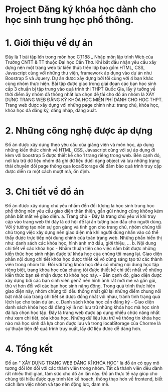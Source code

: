 # Project Đăng ký khóa học dành cho học sinh trung học phổ thông.

# 1. Giới thiệu về dự án
  Đây là 1 bài tập lớn trong môn học CT188 _ Nhập môn lập trình Web của Trường CNTT & TT thuộc Đại học Cần Thơ. Khi bắt đầu nhận yêu cầu xây dựng nên một trang web từ kiến thức trên lớp bao gồm HTML, CSS, Javascript cùng với những thư viện, framework áp dụng vào dự án như Boostrap 5 và Jquery. Dự án được xây dựng bởi tôi cùng với 4 bạn khác cùng nhóm thực hiện. Bài tập được giao trong giai đoạn các bạn học sinh cấp 3 chuẩn bị tập trung vào quá trình thi THPT Quốc Gia, lấy ý tưởng về thời điểm ấy nhóm đã thống nhất lựa chọn đề tài cho đồ án nhóm là XÂY DỰNG TRANG WEB ĐĂNG KÝ KHÓA HỌC MIỄN PHÍ DÀNH CHO HỌC THPT. Trang web được xây dụng với những page chính như: trang chủ, khóa học, khóa học đã đăng ký, đăng nhập, đăng xuất.

# 2. Những công nghệ được áp dựng 
  Đồ án được xây dựng theo yêu cầu của giảng viên và môn học, áp dụng những kiến thức chính về HTML, CSS, Javascript cùng với sự áp dụng đi kèm với boostrap 5 được thiết kế cho 1 trang riêng trong web.
Bên cạnh đó, nơi lưu trữ dữ liệu nhóm đã ghi dữ liệu dưới dạng object và lưu những trạng thái chuyển đổi page thông qua localStorage để đảm bảo quá trình truy cập được diễn ra một cách mượt mà, ổn định.

# 3. Chi tiết về đồ án
  Đồ án được xây dựng chủ yếu nhắm đến đối tượng là học sinh trung học phổ thông nên yêu cầu giao diện thân thiện, gần gũi nhưng cũng không kém phần bắt mắt về giao diện. 
  a. Trang chủ
    - Đây là trang chủ yếu vì khi truy cập vào trang web thì đây là cơ hội để lại ấn tượng ban đầu cho người dùng. Với ý tưởng tạo nên sự gọn gàng và tinh gọn cho trang chủ, nhóm chúng tôi chú trọng việc xây dựng nên giao diện mà khi người dùng nhấn vào có thể thấy được trực tiếp nội dung chính của toàn trang web. Những phần hiển thị như: danh sách các khóa học, hình ảnh mở đầu, giới thiệu, ...
  b. Nội dung chi tiết về các khóa học
    - Nhằm thuận tiện cho việc nắm bắt được những kiến thức học sinh nhận được từ khóa học của chúng tôi mang lại. Giao diện phần nội dung chi tiết khóa học được thiết kế vô cùng sáng tạo từ các thành viên trong nhóm tôi. Đối với từng khóa học đều có những nội dung học tập riêng biệt, trang khóa học của chúng tôi được thiết kế chi tiết nhất về những kiến thức bạn sẽ nhận được từ khóa học này.
    - Bên cạnh đó, giao diện được xây dựng bởi các bạn sinh viên genZ nên hình ảnh rất mới mẻ và gần gũi, thú vị hơn đối với các bạn học sinh năng động. Trong quá trình thực hiện giao diện này, nhóm chúng tôi đều thống nhất giữ lại những điểm chung nổi bật nhất của trang chi tiết sẽ được đồng nhất với nhau, tránh tình trạng quá lệch lạc cho toàn dự án.
  c. Danh sách khóa học cần đăng ký
    - Giao diện danh sách khóa học đã đăng ký là nơi lưu trữ những khóa học mà học sinh đã lựa chọn học tập. Đây là trang web được áp dụng nhiều chức năng nhất như xem chi tiêt, xóa khóa học. Những dữ liệu lưu trữ về thông tin khóa học nào mà học sinh đã lựa chọn được lưu và trong localStorage của Chorme là sự thuận tiện để quá trình truy xuất, lấy dữ liệu được dễ dàng hơn.
# 4. Tổng kết
  Đồ án " XÂY DỰNG TRANG WEB ĐĂNG KÍ KHÓA HỌC" là đồ án có quy mô tương đối lớn đối với các thành viên trong nhóm. Tất cả thành viên đều dành rất nhiều thời gian, tâm sức cho đồ án lần này. Đồ án thực tế này giúp cho chúng tôi hiểu được quy trình lên kế hoạch, thông thạo hơn về frontend, biết cách làm việc nhóm và tạo nên động lực, đam mê.
